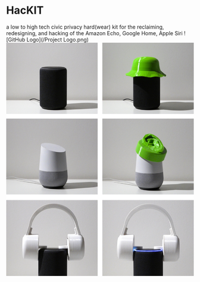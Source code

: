 # HacKIT
a low to high tech civic privacy hard(wear) kit for the reclaiming, redesigning, and hacking of the Amazon Echo, Google Home, Apple Siri
![GitHub Logo](/Project Logo.png)
![GitHub Logo](/HacKIT.jpg)
